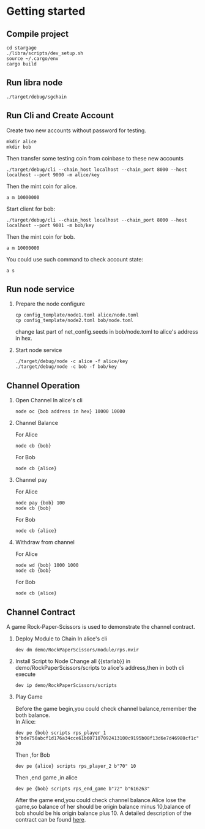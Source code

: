 # Getting started

## Compile project
```
cd stargage
./libra/scripts/dev_setup.sh 
source ~/.cargo/env
cargo build
```

## Run libra node
```
./target/debug/sgchain 
```

## Run Cli and Create Account

Create two new accounts without password for testing. 

```
mkdir alice
mkdir bob
```
Then transfer some testing coin from coinbase to these new accounts
```
./target/debug/cli --chain_host localhost --chain_port 8000 --host localhost --port 9000 -m alice/key
```
Then the mint coin for alice.
```
a m 10000000
```

Start client for bob:
```
./target/debug/cli --chain_host localhost --chain_port 8000 --host localhost --port 9001 -m bob/key
```
Then the mint coin for bob.
```
a m 10000000
```
You could use such command to check account state:
```
a s
```

## Run node service
1. Prepare the node configure
    ```
    cp config_template/node1.toml alice/node.toml
    cp config_template/node2.toml bob/node.toml
    ```
	change last part of net_config.seeds in bob/node.toml to alice's address in hex.
    
2. Start node service
    ```
    ./target/debug/node -c alice -f alice/key
    ./target/debug/node -c bob -f bob/key
    ```

## Channel Operation

1. Open Channel
    In alice's cli
    ```
	node oc {bob address in hex} 10000 10000
    ```
2. Channel Balance

	For Alice
    ```
    node cb {bob}
    ```
	For Bob
    ```
    node cb {alice}
    ```
3. Channel pay

	For Alice
    ```
    node pay {bob} 100
    node cb {bob}
    ```
	For Bob
    ```
    node cb {alice}
    ```
4. Withdraw from channel 

	For Alice
    ```
    node wd {bob} 1000 1000
    node cb {bob}
    ```
	
	For Bob
    ```
    node cb {alice}

    ```
## Channel Contract
A game Rock-Paper-Scissors is used to demonstrate the channel contract.

1. Deploy Module to Chain
    In alice's cli
    ```
    dev dm demo/RockPaperScissors/module/rps.mvir

    ```

2. Install Script to Node
    Change all {{starlab}} in demo/RockPaperScissors/scripts to alice's address,then in both cli execute
    ```
    dev ip demo/RockPaperScissors/scripts

    ```

3. Play Game

   Before the game begin,you could check channel balance,remember the both balance.  
   In Alice:
   ```
   dev pe {bob} scripts rps_player_1 b"bde750abcf1d176a34cce61b607107092413100c9195b08f13d6e7d46980cf1c" 20
   ```
   Then ,for Bob
   ```
   dev pe {alice} scripts rps_player_2 b"70" 10
   ```
   Then ,end game ,in alice
   ```
   dev pe {bob} scripts rps_end_game b"72" b"616263"
   ```
   After the game end,you could check channel balance.Alice lose the game,so balance of her should be origin balance minus 10,balance of bob should be his origin balance plus 10. A detailed description of the contract can be found [here](./demo/RockPaperScissors/README.md).
